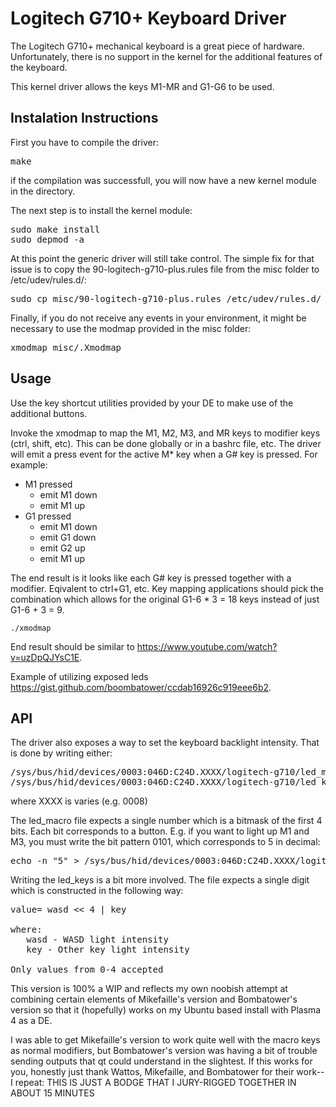 Logitech G710+ Keyboard Driver
==========================

The Logitech G710+ mechanical keyboard is a great piece of hardware. Unfortunately, there is no support in the kernel for the additional features of the keyboard.

This kernel driver allows the keys M1-MR and G1-G6 to be used.


Instalation Instructions
-------------------------

First you have to compile the driver:
<pre>
make
</pre>

if the compilation was successfull, you will now have a new kernel module in the directory.

The next step is to install the kernel module:

<pre>
sudo make install
sudo depmod -a
</pre>

At this point the generic driver will still take control. The simple fix for that issue is to copy the 90-logitech-g710-plus.rules file from the misc folder to /etc/udev/rules.d/:

<pre>
sudo cp misc/90-logitech-g710-plus.rules /etc/udev/rules.d/
</pre>

Finally, if you do not receive any events in your environment, it might be necessary to use the modmap provided in the misc folder:

<pre>
xmodmap misc/.Xmodmap
</pre>


Usage
--------------------------
Use the key shortcut utilities provided by your DE to make use of the additional buttons.

Invoke the xmodmap to map the M1, M2, M3, and MR keys to modifier keys (ctrl, shift, etc). This can be done globally or in a bashrc file, etc. The driver will emit a press event for the active M* key when a G# key is pressed. For example:

- M1 pressed
  - emit M1 down
  - emit M1 up
- G1 pressed
  - emit M1 down
  - emit G1 down
  - emit G2 up
  - emit M1 up

The end result is it looks like each G# key is pressed together with a modifier. Eqivalent to ctrl+G1, etc. Key mapping applications should pick the combination which allows for the original G1-6 * 3 = 18 keys instead of just G1-6 + 3 = 9.

```
./xmodmap
```

End result should be similar to https://www.youtube.com/watch?v=uzDpQJYsC1E.

Example of utilizing exposed leds https://gist.github.com/boombatower/ccdab16926c919eee6b2.

API
--------------------------
The driver also exposes a way to set the keyboard backlight intensity. That is done by writing either:

<pre>
/sys/bus/hid/devices/0003:046D:C24D.XXXX/logitech-g710/led_macro
/sys/bus/hid/devices/0003:046D:C24D.XXXX/logitech-g710/led_keys
</pre>

where XXXX is varies (e.g. 0008)

The led_macro file expects a single number which is a bitmask of the first 4 bits. Each bit corresponds to a button. E.g. if you want to light up M1 and M3, you must write the bit pattern 0101, which corresponds to 5 in decimal:

<pre>
echo -n "5" > /sys/bus/hid/devices/0003:046D:C24D.XXXX/logitech-g710/led_macro
</pre>

Writing the led_keys is a bit more involved. The file expects a single digit which is constructed in the following way:
<pre>
value= wasd &lt;&lt; 4 | key

where: 
   wasd - WASD light intensity
   key - Other key light intensity

Only values from 0-4 accepted
</pre>


This version is 100% a WIP and reflects my own noobish attempt at combining certain elements of Mikefaille's version and Bombatower's version so that it (hopefully) works on my Ubuntu based install with Plasma 4 as a DE.

I was able to get Mikefaille's version to work quite well with the macro keys as normal modifiers, but Bombatower's version was having a bit of trouble sending outputs that qt could understand in the slightest. If this works for you, honestly just thank Wattos, Mikefaille, and Bombatower for their work--I repeat: THIS IS JUST A BODGE THAT I JURY-RIGGED TOGETHER IN ABOUT 15 MINUTES
